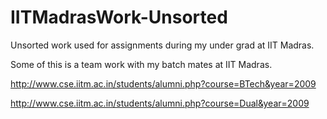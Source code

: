 # IITMadrasWork-Unsorted
Unsorted work used for assignments during my under grad at IIT Madras.

Some of this is a team work with my batch mates at IIT Madras.

http://www.cse.iitm.ac.in/students/alumni.php?course=BTech&year=2009

http://www.cse.iitm.ac.in/students/alumni.php?course=Dual&year=2009
